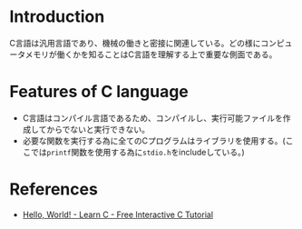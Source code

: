 # Introduction
C言語は汎用言語であり、機械の働きと密接に関連している。どの様にコンピュータメモリが働くかを知ることはC言語を理解する上で重要な側面である。

# Features of C language
- C言語はコンパイル言語であるため、コンパイルし、実行可能ファイルを作成してからでないと実行できない。
- 必要な関数を実行する為に全てのCプログラムはライブラリを使用する。(ここでは`printf`関数を使用する為に`stdio.h`をincludeしている。)

# References
- [Hello, World! - Learn C - Free Interactive C Tutorial](https://www.learn-c.org/en/Hello%2C_World%21)
